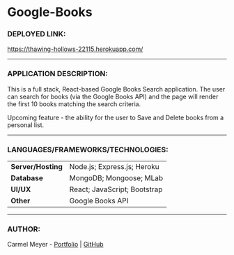# Google-Books

### DEPLOYED LINK:
https://thawing-hollows-22115.herokuapp.com/

---

### APPLICATION DESCRIPTION:
This is a full stack, React-based Google Books Search application.  The user can search for books (via the Google Books API) and the page will render the first 10 books matching the search criteria. 

Upcoming feature - the ability for the user to Save and Delete books from a personal list.

---

### LANGUAGES/FRAMEWORKS/TECHNOLOGIES:
| | |
| ------ | ------ |
| **Server/Hosting** | Node.js; Express.js; Heroku |
| **Database** | MongoDB; Mongoose; MLab |
| **UI/UX** | React; JavaScript; Bootstrap |
| **Other** | Google Books API |

---

### AUTHOR:
Carmel Meyer - [Portfolio](https://carmel-m.github.io/) | [GitHub](https://github.com/carmel-m)


